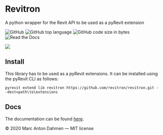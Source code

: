 # Revitron

A python wrapper for the Revit API to be used as a pyRevit extension 

![GitHub](https://img.shields.io/github/license/revitron/revitron?color=222222)
![GitHub top language](https://img.shields.io/github/languages/top/revitron/revitron?color=222222)
![GitHub code size in bytes](https://img.shields.io/github/languages/code-size/revitron/revitron?color=222222)
![Read the Docs](https://img.shields.io/readthedocs/revitron?color=222222)

![](https://raw.githubusercontent.com/revitron/revitron/master/svg/revitron-readme.svg)

## Install

This library has to be used as a pyRevit extensions. It can be installed using the pyRevit CLI as follows:

    pyrevit extend lib revitron https://github.com/revitron/revitron.git --dest=path\to\extensions

## Docs

The documentation can be found [here](https://revitron.readthedocs.io/en/latest/index.html).     


&copy; 2020 Marc Anton Dahmen &mdash; MIT license